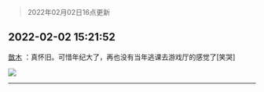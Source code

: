 > 2022年02月02日16点更新
<link rel="stylesheet" href="https://cdn.jsdelivr.net/gh/taotie6/sampleJSON@main/css/photo_show.css">
<meta name="referrer" content="no-referrer" />


 ## 2022-02-02 15:21:52 

 [㪚木](https://www.coolapk.com/feed/33262599?shareKey=MzM3OTJmMzhjODUxNjFmYTNhMTU~) ：真怀旧。可惜年纪大了，再也没有当年逃课去游戏厅的感觉了[笑哭] 

<div class="album">
<img class="img-item" src="http://image.coolapk.com/feed/2022/0202/15/1081091_3d6d2449_6505_9075_521@1027x473.gif" />
</div>

 ------- 

